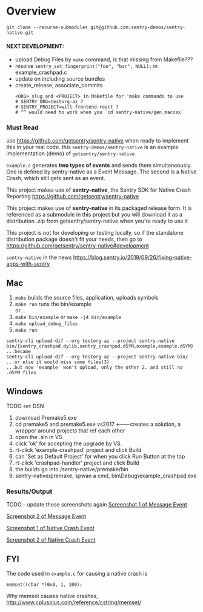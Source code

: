 # Overview
`git clone --recurse-submodules git@github.com:sentry-demos/sentry-native.git`  
#### NEXT DEVELOPMENT:
- upload Debug Files by `make` command, is that missing from Makefile???
- resolve `sentry_set_fingerprint("foo", "bar", NULL);` in example_crashpad.c
- update on including source bundles
- create_release, associate_commits
    ```
    <ORG> slug and <PROJECT> in Makefile for 'make commands to use
    # SENTRY_ORG=testorg-az ?
    # SENTRY_PROJECT=will-frontend-react ?
    # ^^ would need to work when you `cd sentry-native/gen_macosx`
    ```

### Must Read

use https://github.com/getsentry/sentry-native when ready to implement this in your real code. this `sentry-demos/sentry-native` is an example implementation (demo) of `getsentry/sentry-native`

`example.c` generates **two types of events** and sends them simultaneously. One is defined by sentry-native as a Event Message. The second is a Native Crash, which still gets sent as an event.

This project makes use of **sentry-native**, the Sentry SDK for Native Crash Reporting https://github.com/getsentry/sentry-native

This project makes use of **sentry-native** in its packaged release form. It is referenced as a submodule in this project but you will download it as a distribution .zip from getsentry/sentry-native when you're ready to use it

This project is not for developing or testing locally, so if the standalone distribution package doesn't fit your needs, then go to https://github.com/getsentry/sentry-native#development

`sentry-native` in the news https://blog.sentry.io/2019/09/26/fixing-native-apps-with-sentry

## Mac
1. `make` builds the source files, application, uploads symbols
2. `make run` runs the bin/example  
or...  
1. `make bin/example` or `make -j4 bin/example`
2. `make upload_debug_files`
3. `make run`


```
sentry-cli upload-dif --org testorg-az --project sentry-native bin/{sentry_crashpad.dylib,sentry_crashpad.dSYM,example,example.dSYM}
...became
sentry-cli upload-dif --org testorg-az --project sentry-native bin/
...or else it would miss some files(3)
...but now 'example' won't upload, only the other 2. and still no .dSYM files
```
## Windows
TODO `set` DSN

1. download Premake5.exe
2. cd premake5 and 
premake5.exe vs2017 <---creates a solution, a wrapper around projects that ref each other
3. open the .sln in VS
4. click 'ok' for accepting the upgrade by VS.
5. rt-click 'example-crashpad' project and click Build
6. can 'Set as Default Project' for when you click Run Button at the top
7. rt-click 'crashpad-handler' project and click Build
8. the builds go into /sentry-native/premake/bin
9. sentry-native/premake, spwan a cmd, bin\Debug\example_crashpad.exe



### Results/Output
TODO - update these screenshots again
[Screenshot 1 of Message Event](screenshots/message-event-1.png)

[Screenshot 2 of Message Event](screenshots/message-event-2.png)

[Screenshot 1 of Native Crash Event](screenshots/native-crash-1.png)

[Screenshot 2 of Native Crash Event](screenshots/native-crash-2.png)

## FYI

The code used in `example.c` for causing a native crash is
```
memset((char *)0x0, 1, 100);
```
Why memset causes native crashes, http://www.cplusplus.com/reference/cstring/memset/
